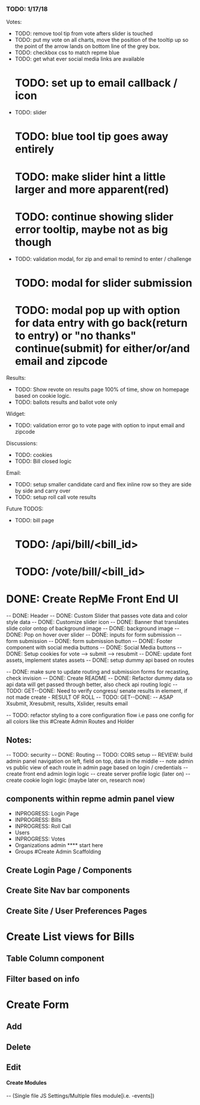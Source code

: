 ### TODO: 1/17/18
  Votes:
  - TODO: remove tool tip from vote afters slider is touched
  - TODO: put my vote on all charts, move the position of the tooltip up so the point of the arrow lands on bottom line of the grey box.
  - TODO: checkbox css to match repme blue
  - TODO: get what ever social media links are available
    # TODO: set up to email callback / icon
  - TODO: slider
    # TODO: blue tool tip goes away entirely
    # TODO: make slider hint a little larger and more apparent(red)
    # TODO: continue showing slider error tooltip, maybe not as big though
  - TODO: validation modal, for zip and email to remind to enter / challenge
    # TODO: modal for slider submission
    # TODO: modal pop up with option for data entry  with go back(return to entry) or "no thanks" continue(submit) for either/or/and email and zipcode


  Results:
  - TODO: Show revote on results page 100% of time, show on homepage based on cookie logic.
  - TODO: ballots results and ballot vote only


  Widget:
  - TODO: validation error go to vote page with option to input email and zipcode


  Discussions:
  - TODO: cookies
  - TODO: Bill closed logic


  Email:
  - TODO: setup smaller candidate card and flex inline row so they are side by side and carry over
  - TODO: setup roll call vote results

  Future TODOS:
  - TODO: bill page
    # TODO: /api/bill/<bill_id>
    # TODO: /vote/bill/<bill_id>

# DONE: Create RepMe Front End UI
-- DONE: Header
-- DONE: Custom Slider that passes vote data and color style data
-- DONE: Customize slider icon
-- DONE: Banner that translates slide color ontop of background image
-- DONE: background image
-- DONE: Pop on hover over slider
-- DONE: inputs for form submission -- form submission
-- DONE: form submission button
-- DONE: Footer component with social media buttons
-- DONE: Social Media buttons
-- DONE: Setup cookies for  vote --> submit --> resubmit
-- DONE: update font assets, implement states assets
-- DONE: setup dummy api based on routes

-- DONE: make sure to update routing and submission forms for recasting, check invision
-- DONE: Create README
-- DONE: Refactor dummy data so api data will get passed through better, also check api routing logic
-- TODO: GET--DONE: Need to verify congress/ senate results in element, if not made create - RESULT OF ROLL
-- TODO: GET--DONE: -- ASAP Xsubmit, Xresubmit, results, Xslider, results email


-- TODO: refactor styling to a core configuration flow i.e pass one config for all colors
    like this <Component config={this.props.styleConfig} />
#Create Admin Routes and Holder 

## Notes:
--  TODO: security
--  DONE: Routing
--  TODO: CORS setup
--  REVIEW: build admin panel navigation on left,
    field on top, data in the middle
--  note admin vs public view of each 
    route in admin page based on login / credentials
--  create front end admin login logic
--  create server profile logic (later on)
--  create cookie login logic (maybe later on, research now) 
## components within repme admin panel view
   - INPROGRESS: Login Page
   - INPROGRESS: Bills
   - INPROGRESS: Roll Call
   - Users
   - INPROGRESS: Votes 
   - Organizations admin **** start here
   - Groups
#Create Admin Scaffolding
  ## Create Login Page / Components
  ## Create Site Nav bar components
  ## Create Site / User Preferences Pages
# Create List views for Bills
  ## Table Column component
  ## Filter based on info
# Create Form
  ## Add
  ## Delete
  ## Edit

#### Create Modules 
  -- (Single file JS Settings/Multiple files module[i.e. -events])  
